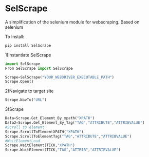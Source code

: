 # SelScrape
A simplification of the selenium module for webscraping. Based on selenium

To Install:

```python
pip install SelScrape
```

1)Instantiate SelScrape
```python
import SelScrape
From SelScrape import SelScrape

Scrape=SelScrape("YOUR_WEBDRIVER_EXECUTABLE_PATH")
Scrape.Open()

```
2)Navigate to target site
```python
Scrape.NavTo("URL")
```
3)Scrape
```python
Data=Scrape.Get_Element_By_xpath("XPATH")
Data2=Scrape.Get_Element_By_Tag("TAG","ATTRIBUTE","ATTRIBVALUE")
#Scroll to element
Scrape.ScrollToElementXPATH("XPATH")
Scrape.ScrollToElementTag("TAG","ATTRIBUTE","ATTRIBVALUE")
#WaitElementLoad
Scrape.WaitElement(TICK,"XPATH")
Scrape.WaitElement(TICK,"TAG","ATTRIB","ATTRIBVALUE")

```
